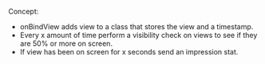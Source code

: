 Concept:
- onBindView adds view to a class that stores the view and a timestamp.
- Every x amount of time perform a visibility check on views to see if they are 50% or more on screen.
- If view has been on screen for x seconds send an impression stat.
